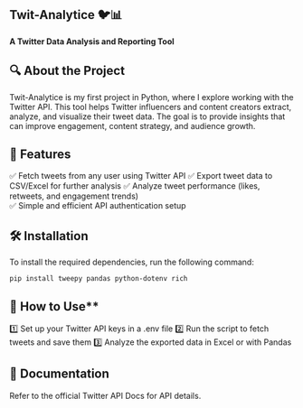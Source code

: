 ## **Twit-Analytice** 🐦📊 
**A Twitter Data Analysis and Reporting Tool** 

## **🔍 About the Project**  
Twit-Analytice is my first project in Python, where I explore working with the Twitter API. This tool helps Twitter influencers and content creators extract, analyze, and visualize their tweet data. The goal is to provide insights that can improve engagement, content strategy, and audience growth.  

## **🚀 Features**  
✅ Fetch tweets from any user using Twitter API 
✅ Export tweet data to CSV/Excel for further analysis 
✅ Analyze tweet performance (likes, retweets, and engagement trends)  
✅ Simple and efficient API authentication setup 

## **🛠️ Installation**  
To install the required dependencies, run the following command:  

`pip install tweepy pandas python-dotenv rich` 

## 📜 How to Use**  
1️⃣ Set up your Twitter API keys in a .env file
2️⃣ Run the script to fetch tweets and save them
3️⃣ Analyze the exported data in Excel or with Pandas


## **📘 Documentation**  
 Refer to the official Twitter API Docs for API details.
